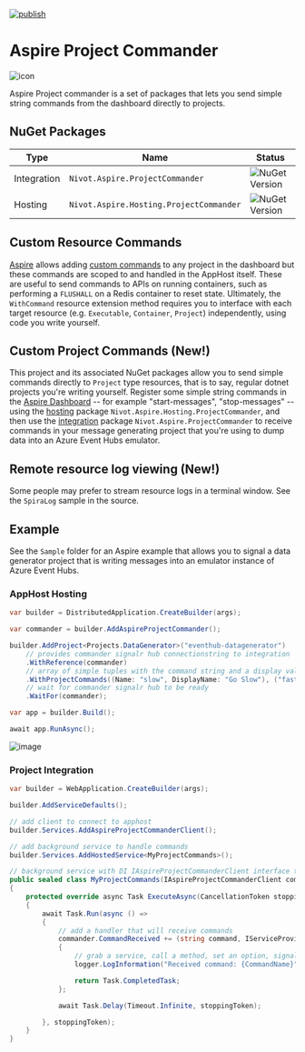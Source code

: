 [![publish](https://github.com/oising/AspireProjectCommander/actions/workflows/main.yml/badge.svg)](https://github.com/oising/AspireProjectCommander/actions/workflows/main.yml)

# Aspire Project Commander

![icon](https://github.com/user-attachments/assets/a087a57f-63fe-43f6-ad72-e774eef86236)

Aspire Project commander is a set of packages that lets you send simple string commands from the dashboard directly to projects.

## NuGet Packages

|Type|Name|Status|
|-|-|-|
|Integration|`Nivot.Aspire.ProjectCommander`|![NuGet Version](https://img.shields.io/nuget/v/Nivot.Aspire.ProjectCommander)|
|Hosting|`Nivot.Aspire.Hosting.ProjectCommander`|![NuGet Version](https://img.shields.io/nuget/v/Nivot.Aspire.Hosting.ProjectCommander)|

## Custom Resource Commands
[Aspire](https://learn.microsoft.com/en-us/dotnet/aspire/) allows adding [custom commands](https://learn.microsoft.com/en-us/dotnet/aspire/fundamentals/custom-resource-commands) to any project in the dashboard but these commands are scoped to and handled in the AppHost itself. These are useful to send commands to APIs on running containers, such as performing a `FLUSHALL` on a Redis container to reset state. Ultimately, the `WithCommand` resource extension method requires you to interface with each target resource (e.g. `Executable`, `Container`, `Project`) independently, using code you write yourself.

## Custom Project Commands (New!)
This project and its associated NuGet packages allow you to send simple commands directly to `Project` type resources, that is to say, regular dotnet projects you're writing yourself. Register some simple string commands in the [Aspire Dashboard](https://learn.microsoft.com/en-us/dotnet/aspire/fundamentals/dashboard/overview?tabs=bash) -- for example "start-messages", "stop-messages" -- using the [hosting](https://learn.microsoft.com/en-us/dotnet/aspire/fundamentals/app-host-overview?tabs=docker) package `Nivot.Aspire.Hosting.ProjectCommander`, and then use the [integration](https://learn.microsoft.com/en-us/dotnet/aspire/fundamentals/integrations-overview) package `Nivot.Aspire.ProjectCommander` to receive commands in your message generating project that you're using to dump data into an Azure Event Hubs emulator. 

## Remote resource log viewing (New!)
Some people may prefer to stream resource logs in a terminal window. See the `SpiraLog` sample in the source. 

## Example

See the `Sample` folder for an Aspire example that allows you to signal a data generator project that is writing messages into an emulator instance of Azure Event Hubs. 

### AppHost Hosting

```csharp
var builder = DistributedApplication.CreateBuilder(args);

var commander = builder.AddAspireProjectCommander();

builder.AddProject<Projects.DataGenerator>("eventhub-datagenerator")
    // provides commander signalr hub connectionstring to integration 
    .WithReference(commander)
    // array of simple tuples with the command string and a display value for the dashbaord 
    .WithProjectCommands((Name: "slow", DisplayName: "Go Slow"), ("fast", "Go Fast"))
    // wait for commander signalr hub to be ready    
    .WaitFor(commander);

var app = builder.Build();

await app.RunAsync();
```
![image](https://github.com/user-attachments/assets/c1eb70e7-410e-49e6-92ba-db66ae7be563)

### Project Integration

```csharp
var builder = WebApplication.CreateBuilder(args);

builder.AddServiceDefaults();

// add client to connect to apphost
builder.Services.AddAspireProjectCommanderClient();

// add background service to handle commands
builder.Services.AddHostedService<MyProjectCommands>();

// background service with DI IAspireProjectCommanderClient interface that allows registering an async handler
public sealed class MyProjectCommands(IAspireProjectCommanderClient commander, ILogger<MyProjectCommands> logger) : BackgroundService
{    
    protected override async Task ExecuteAsync(CancellationToken stoppingToken)
    {
        await Task.Run(async () =>
        {
            // add a handler that will receive commands
            commander.CommandReceived += (string command, IServiceProvider sp) =>
            {
                // grab a service, call a method, set an option, signal a cancellation token etc...
                logger.LogInformation("Received command: {CommandName}", command);

                return Task.CompletedTask;
            };

            await Task.Delay(Timeout.Infinite, stoppingToken);

        }, stoppingToken);
    }
}
```
